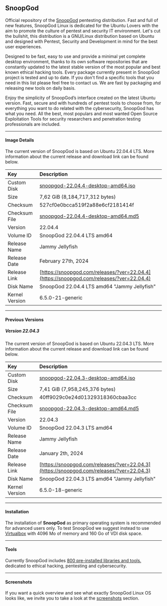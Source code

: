 ## SnoopGod

Official repository of the [SnoopGod](https://snoopgod.com) pentesting distribution. Fast and full of new features, SnoopGod Linux is dedicated for the Ubuntu Lovers with the aim to promote the culture of pentest and security IT environment. Let's cut the bullshit, this distribution is a GNU/Linux distribution based on Ubuntu and designed with Pentest, Security and Development in mind for the best user experiences.

Designed to be fast, easy to use and provide a minimal yet complete desktop environment, thanks to its own software repositories that are constantly updated to the latest stable version of the most popular and best known ethical hacking tools. Every package currently present in SnoopGod project is tested and up to date. If you don't find a specific tools that you need in this list please feel free to contact us. We are fast by packaging and releasing new tools on daily basis.

Enjoy the simplicity of SnoopGod’s interface created on the latest Ubuntu version. Fast, secure and with hundreds of pentest tools to choose from, for everything you want to do related with the cybersecurity, SnoopGod has what you need. All the best, most populars and most wanted Open Source Exploitation Tools for security researchers and penetration testing professionals are included.

* * *

#### Image Details

The current version of SnoopGod is based on Ubuntu 22.04.4 LTS. More information about the current release and download link can be found below.

| Key | Description |
| :--- | :--- |
| Custom Disk | [snoopgod-22.04.4-desktop-amd64.iso](https://mega.nz/file/kXFkRZ4A#gA6k_JhsnS_CYbP3iwUOvwepeVjn3dGbvcEVUkWh03k) |
| Size | 7,62 GiB (8,184,717,312 bytes) |
| Checksum | 527cf0e0bcca519f2a88e6cf2181414f |
| Checksum File | [snoopgod-22.04.4-desktop-amd64.md5](https://mega.nz/file/oHE33Y5S#qYx1-SqHyLLNfP1gBqSpUqm1tBaeIr6bUbNOHQEbNuA) |
| Version | 22.04.4 |
| Volume ID | SnoopGod 22.04.4 LTS amd64 |
| Release Name | Jammy Jellyfish |
| Release Date | February 27th, 2024 |
| Release Link | [https://snoopgod.com/releases/?ver=22.04.4](https://snoopgod.com/releases/?ver=22.04.4) |
| Disk Name | SnoopGod 22.04.4 LTS amd64 "Jammy Jellyfish" |
| Kernel Version | 6.5.0-21-generic |

* * *

#### Previous Versions

##### Version 22.04.3

The current version of SnoopGod is based on Ubuntu 22.04.3 LTS. More information about the current release and download link can be found below.

| Key | Description |
| :--- | :--- |
| Custom Disk | [snoopgod-22.04.3-desktop-amd64.iso](https://mega.nz/file/xf1VXRhR#CsM-xDe50lxMirqbjpuXFdu9d-vh0_TRFp1qOe7PcgM) |
| Size | 7,41 GiB (7,958,245,376 bytes) |
| Checksum | 40ff9029c0e24d01329318360cbaa3cc |
| Checksum File | [snoopgod-22.04.3-desktop-amd64.md5](https://mega.nz/file/cTVX2CQS#FtVL7a221Q9J6djSVlxwH2oPQkZsE9EvoXgwimpWdj8) |
| Version | 22.04.3 |
| Volume ID | SnoopGod 22.04.3 LTS amd64 |
| Release Name | Jammy Jellyfish |
| Release Date | January 2th, 2024 |
| Release Link | [https://snoopgod.com/releases/?ver=22.04.3](https://snoopgod.com/releases/?ver=22.04.3) |
| Disk Name | SnoopGod 22.04.3 LTS amd64 "Jammy Jellyfish" |
| Kernel Version | 6.5.0-18-generic |






* * *

#### Installation

The installation of **SnoopGod** as primary operating system is recommended for advanced users only. To test SnoopGod we suggest instead to use [Virtualbox](https://www.virtualbox.org/) with 4096 Mo of memory and 160 Go of VDI disk space.

* * *

#### Tools

Currently SnoopGod includes [800 pre-installed libraries and tools. ](https://github.com/snoopgod-linux/system/blob/main/TOOLS.md) dedicated to ethical hacking, pentesting and cybersecurity.

* * *

#### Screenshots

If you want a quick overview and see what exactly SnoopGod Linux OS looks like, we invite you to take a look at the [screenshots](https://github.com/snoopgod-linux/screenshots) section.
